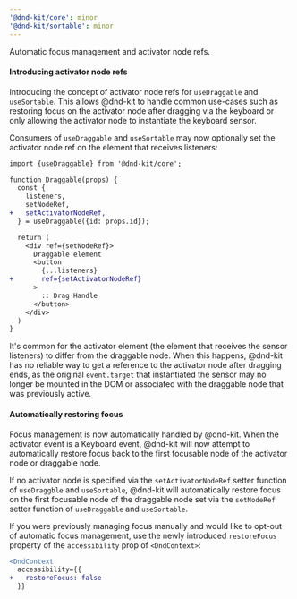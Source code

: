 ```yaml
---
'@dnd-kit/core': minor
'@dnd-kit/sortable': minor
---
```


Automatic focus management and activator node refs.

#### Introducing activator node refs

Introducing the concept of activator node refs for `useDraggable` and `useSortable`. This allows @dnd-kit to handle common use-cases such as restoring focus on the activator node after dragging via the keyboard or only allowing the activator node to instantiate the keyboard sensor.

Consumers of `useDraggable` and `useSortable` may now optionally set the activator node ref on the element that receives listeners:

```diff
import {useDraggable} from '@dnd-kit/core';

function Draggable(props) {
  const {
    listeners,
    setNodeRef,
+   setActivatorNodeRef,
  } = useDraggable({id: props.id});

  return (
    <div ref={setNodeRef}>
      Draggable element
      <button
        {...listeners}
+       ref={setActivatorNodeRef}
      >
        :: Drag Handle
      </button>
    </div>
  )
}
```

It's common for the activator element (the element that receives the sensor listeners) to differ from the draggable node. When this happens, @dnd-kit has no reliable way to get a reference to the activator node after dragging ends, as the original `event.target` that instantiated the sensor may no longer be mounted in the DOM or associated with the draggable node that was previously active.

#### Automatically restoring focus

Focus management is now automatically handled by @dnd-kit. When the activator event is a Keyboard event, @dnd-kit will now attempt to automatically restore focus back to the first focusable node of the activator node or draggable node.

If no activator node is specified via the `setActivatorNodeRef` setter function of `useDraggble` and `useSortable`, @dnd-kit will automatically restore focus on the first focusable node of the draggable node set via the `setNodeRef` setter function of `useDraggable` and `useSortable`.

If you were previously managing focus manually and would like to opt-out of automatic focus management, use the newly introduced `restoreFocus` property of the `accessibility` prop of `<DndContext>`:

```diff
<DndContext
  accessibility={{
+   restoreFocus: false
  }}
```
